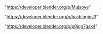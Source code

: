 "https://developer.blender.org/p/Mujsoye"

"https://developer.blender.org/p/hashlogics3"

"https://developer.blender.org/p/p0jgn7gsk4"

 
